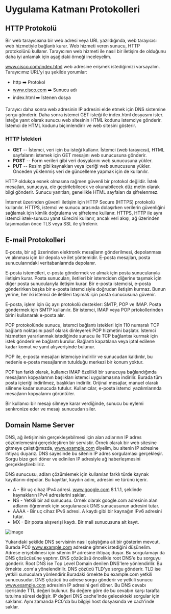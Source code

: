 # Uygulama Katmanı Protokolleri 

## HTTP Protokolü
Bir web tarayıcısına bir web adresi veya URL yazıldığında, web tarayıcısı web hizmetiyle bağlantı kurar. Web hizmeti veren sunucu, HTTP protokolünü kullanır. Tarayıcının web hizmeti ile nasıl bir iletişim de olduğunu daha iyi anlamak için aşağıdaki örneği inceleyelim.

www.cisco.com/index.html web adresine erişmek istediğimizi varsayalım. Tarayıcımız URL'yi şu şekilde yorumlar:

- http ➡️ Protokol
- www.cisco.com ➡️ Sunucu adı
- index.html ➡️ İstenen dosya

Tarayıcı daha sonra web adresinin IP adresini elde etmek için DNS sistemine sorgu gönderir. Daha sonra istemci GET isteği ile index.html dosyasını ister. İsteğe yanıt olarak sunucu web sitesinin HTML kodunu istemciye gönderir. İstemci de HTML kodunu biçimlendirir ve web sitesini gösterir. 

### HTTP İstekleri
- **GET** -- İstemci, veri için bu isteği kullanır. İstemci (web tarayıcısı), HTML sayfalarını istemek için GET mesajını web sunucusuna gönderir.
- **POST** -- Form verileri gibi veri dosyalarını web sunucusuna yükler.
- **PUT** -- Resim gibi kaynakları veya içeriği web sunucusuna yükler. Önceden yüklenmiş veri de güncelleme yapmak için de kullanılır.

HTTP oldukça esnek olmasına rağmen güvenli bir protokol değildir. İstek mesajları, sunucuya, ele geçirilebilecek ve okunabilecek düz metin olarak bilgi gönderir. Sunucu yanıtları, genellikle HTML sayfaları da şifrelenmez.

İnternet üzerinden güvenli iletişim için HTTP Secure (HTTPS) protokolü kullanılır. HTTPS, istemci ve sunucu arasında dolaşırken verilerin güvenliğini sağlamak için kimlik doğrulama ve şifreleme kullanır. HTTPS, HTTP ile aynı istemci istek-sunucu yanıt sürecini kullanır, ancak veri akışı, ağ üzerinden taşınmadan önce TLS veya SSL ile şifrelenir.



## E-mail Protokolleri
E-posta, bir ağ üzerinden elektronik mesajların gönderilmesi, depolanması ve alınması için bir depola ve ilet yöntemidir. E-posta mesajları, posta sunucularındaki veritabanlarında depolanır.

E-posta istemcileri, e-posta göndermek ve almak için posta sunucularıyla iletişim kurar. Posta sunucuları, iletileri bir istemciden diğerine taşımak için diğer posta sunucularıyla iletişim kurar. Bir e-posta istemcisi, e-posta gönderirken başka bir e-posta istemcisiyle doğrudan iletişim kurmaz. Bunun yerine, her iki istemci de iletileri taşımak için posta sunucusuna güvenir.

E-posta, işlem için üç ayrı protokolü destekler: SMTP, POP ve IMAP. Posta göndermek için SMTP kullanılır. Bir istemci, IMAP veya POP prtokollerinden birini kullanarak e-posta alır.

POP protokolünde sunucu, istemci bağlantı istekleri için 110 numaralı TCP bağlantı noktasını pasif olarak dinleyerek POP hizmetini başlatır. İstemci hizmetten yararlanmak istediğinde sunucu ile TCP bağlantısı kurmak için istek gönderir ve bağlantı kurulur. Bağlantı kapatılana veya iptal edilene kadar komut ve yanıt alışverişinde bulunur.

POP ile, e-posta mesajları istemciye indirilir ve sunucudan kaldırılır, bu nedenle e-posta mesajlarının tutulduğu merkezi bir konum yoktur.

POP'tan farklı olarak, kullanıcı IMAP özellikli bir sunucuya bağlandığında mesajların kopyalarının başlıkları istemci uygulamasına indirilir. Burada tüm posta içieriği indirilmez, başlıkları indirilir. Orijinal mesajlar, manuel olarak silinene kadar sunucuda tutulur. Kullanıcılar, e-posta istemci yazılımlarında mesajların kopyalarını görüntüler.

Bir kullanıcı bir mesajı silmeye karar verdiğinde, sunucu bu eylemi senkronize eder ve mesajı sunucudan siler.

## Domain Name Server

DNS, ağ iletişiminin gerçekleşebilmesi için alan adlarının IP adres çözümlemesini gerçekleştiren bir servistir. Örnek olarak bir web sitesine gitmeye çalıştığımızda, www.example.com diyelim, bu sitenin IP adresine ihtiyaç duyarız. DNS sayesinde bu sitenin IP adres sorgulaması gerçekleşir. Sorgu bize geri döner ve edinilen IP adresiyle ağ haberleşmesini gerçekleştirebiliriz. 

DNS sunucusu, adları çözümlemek için kullanılan farklı türde kaynak kayıtlarını depolar. Bu kayıtlar, kaydın adını, adresini ve türünü içerir.

- A - Bir uç cihaz IPv4 adresi. www.google.com 8.1.1.1, şeklinde kaynakların IPv4 adreslerini saklar. 
- NS - Yetkili bir ad sunucusu. Örnek olarak google.com adresinin alan adlarını öğrenmek için sorgulanacak DNS sunucusunun adresini tutar. 
- AAAA - Bir uç cihaz IPv6 adresi. A kaydı gibi bir kaynağın IPv6 adresini tutar. 
- MX - Bir posta alışverişi kaydı. Bir mail sunucusuna ait kayıt. 

![image](https://user-images.githubusercontent.com/70758694/163442832-60934939-8dde-44ce-a557-9a0b175ae841.png)

Yukarıdaki şekilde DNS servisinin nasıl çalıştığına ait bir gösterim mevcut. Burada PC0 www.example.com adresine gitmek istediğini düşünelim. Adrese erişebilmesi için sitenin IP adresine ihtiyaç duyar. Bu sorgulamayı da DNS çözücüsüne yaptırır. DNS çözücüsü öncelikle root DNS'e bu sorguyu gönderir. Root DNS ise Top Level Domain denilen DNS'lere yönlendirilir. Bu örnekte .com'a yönelendirilir. DNS çözücü TLD'ye sorgu gönderir. TLD ise yetkili sunuculara yönlendirir.Buradaki örnekte bu example.com yetkili sunucusudur. DNS çözücü bu adrese sorgu gönderir ve yetkili sunucu www.example.com adresinin IP adresini geri döner. Bu DNS cevabı içerisinde TTL değeri bulunur. Bu değere göre de bu cevabın karşı tarafta tutulma süresi değişir. IP değeri DNS cache'inde gelecekteki sorgular için saklanır. Aynı zamanda PC0'da bu bilgiyi host dosyasında ve cach'inde saklar. 




